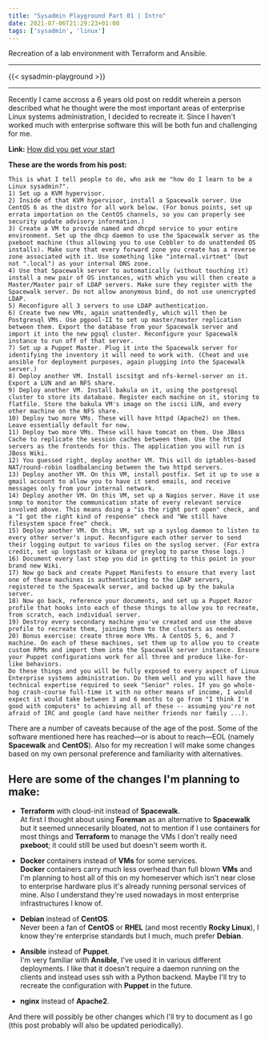 ```yaml
---
title: "Sysadmin Playground Part 01 | Intro"
date: 2021-07-06T21:29:23+01:00
tags: ['sysadmin', 'linux']
---
```

Recreation of a lab environment with Terraform and Ansible.

* * *

{{< sysadmin-playground >}}

* * *


Recently I came accross a 6 years old post on reddit wherein a person described what he thought were the most important areas of enterprise Linux systems administration, I decided to recreate it. Since I haven't worked much with enterprise software this will be both fun and challenging for me.

**Link:** [How did you get your start](https://teddit.net/r/linuxadmin/comments/2s924h/how_did_you_get_your_start/cnnw1ma/)

**These are the words from his post:**  

```
This is what I tell people to do, who ask me "how do I learn to be a Linux sysadmin?".  
1) Set up a KVM hypervisor.  
2) Inside of that KVM hypervisor, install a Spacewalk server. Use CentOS 6 as the distro for all work below. (For bonus points, set up errata importation on the CentOS channels, so you can properly see security update advisory information.)  
3) Create a VM to provide named and dhcpd service to your entire environment. Set up the dhcp daemon to use the Spacewalk server as the pxeboot machine (thus allowing you to use Cobbler to do unattended OS installs). Make sure that every forward zone you create has a reverse zone associated with it. Use something like "internal.virtnet" (but not ".local") as your internal DNS zone.  
4) Use that Spacewalk server to automatically (without touching it) install a new pair of OS instances, with which you will then create a Master/Master pair of LDAP servers. Make sure they register with the Spacewalk server. Do not allow anonymous bind, do not use unencrypted LDAP.  
5) Reconfigure all 3 servers to use LDAP authentication.  
6) Create two new VMs, again unattendedly, which will then be Postgresql VMs. Use pgpool-II to set up master/master replication between them. Export the database from your Spacewalk server and import it into the new pgsql cluster. Reconfigure your Spacewalk instance to run off of that server.  
7) Set up a Puppet Master. Plug it into the Spacewalk server for identifying the inventory it will need to work with. (Cheat and use ansible for deployment purposes, again plugging into the Spacewalk server.)  
8) Deploy another VM. Install iscsitgt and nfs-kernel-server on it. Export a LUN and an NFS share.  
9) Deploy another VM. Install bakula on it, using the postgresql cluster to store its database. Register each machine on it, storing to flatfile. Store the bakula VM's image on the iscsi LUN, and every other machine on the NFS share.  
10) Deploy two more VMs. These will have httpd (Apache2) on them. Leave essentially default for now.  
11) Deploy two more VMs. These will have tomcat on them. Use JBoss Cache to replicate the session caches between them. Use the httpd servers as the frontends for this. The application you will run is JBoss Wiki.  
12) You guessed right, deploy another VM. This will do iptables-based NAT/round-robin loadbalancing between the two httpd servers.  
13) Deploy another VM. On this VM, install postfix. Set it up to use a gmail account to allow you to have it send emails, and receive messages only from your internal network.  
14) Deploy another VM. On this VM, set up a Nagios server. Have it use snmp to monitor the communication state of every relevant service involved above. This means doing a "is the right port open" check, and a "I got the right kind of response" check and "We still have filesystem space free" check.  
15) Deploy another VM. On this VM, set up a syslog daemon to listen to every other server's input. Reconfigure each other server to send their logging output to various files on the syslog server. (For extra credit, set up logstash or kibana or greylog to parse those logs.)  
16) Document every last step you did in getting to this point in your brand new Wiki.  
17) Now go back and create Puppet Manifests to ensure that every last one of these machines is authenticating to the LDAP servers, registered to the Spacewalk server, and backed up by the bakula server.  
18) Now go back, reference your documents, and set up a Puppet Razor profile that hooks into each of these things to allow you to recreate, from scratch, each individual server.  
19) Destroy every secondary machine you've created and use the above profile to recreate them, joining them to the clusters as needed.  
20) Bonus exercise: create three more VMs. A CentOS 5, 6, and 7 machine. On each of these machines, set them up to allow you to create custom RPMs and import them into the Spacewalk server instance. Ensure your Puppet configurations work for all three and produce like-for-like behaviors.  
Do these things and you will be fully exposed to every aspect of Linux Enterprise systems administration. Do them well and you will have the technical expertise required to seek "Senior" roles. If you go whole-hog crash-course full-time it with no other means of income, I would expect it would take between 3 and 6 months to go from "I think I'm good with computers" to achieving all of these -- assuming you're not afraid of IRC and google (and have neither friends nor family ...).
```

There are a number of caveats because of the age of the post. Some of the software mentioned here has reached—or is about to reach—EOL (namely **Spacewalk** and **CentOS**). Also for my recreation I will make some changes based on my own personal preference and familiarity with alternatives.

## Here are some of the changes I'm planning to make:

* **Terraform** with cloud-init instead of **Spacewalk**.  
At first I thought about using **Foreman** as an alternative to **Spacewalk** but it seemed unnecesarily bloated, not to mention if I use containers for most things and **Terraform** to manage the VMs I don't really need **pxeboot**; it could still be used but doesn't seem worth it.

* **Docker** containers instead of **VMs** for some services.  
**Docker** containers carry much less overhead than full blown **VMs** and I'm planning to host all of this on my homeserver which isn't near close to enterprise hardware plus it's already running personal services of mine. Also I understand they're used nowadays in most enterprise infrastructures I know of.

* **Debian** instead of **CentOS**.  
Never been a fan of **CentOS** or **RHEL** (and most recently **Rocky Linux**), I know they're enterprise standards but I much, much prefer **Debian**.
* **Ansible** instead of **Puppet**.  
I'm very familiar with **Ansible**, I've used it in various different deployments. I like that it doesn't require a daemon running on the clients and instead uses ssh with a Python backend. Maybe I'll try to recreate the configuration with **Puppet** in the future.
* **nginx** instead of **Apache2**.

And there will possibly be other changes which I'll try to document as I go (this post probably will also be updated periodically).
